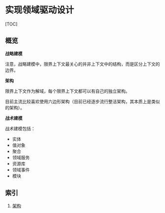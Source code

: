# 实现领域驱动设计

[TOC]

## 概览

**战略建模**

注意，战略建模中，限界上下文最关心的并非上下文中的结构，而是区分上下文的边界。

**架构**

限界上下文作为解域，每个限界上下文都可以有自己的独立架构。

目前主流比较喜欢使用六边形架构（目前已经逐步流行整洁架构，其本质上是类似的架构）。

**战术建模**

战术建模包括：

- 实体
- 值对象
- 聚合
- 领域服务
- 资源库
- 领域事件
- 模块

## 索引

1. [架构](arch/readme.md)
